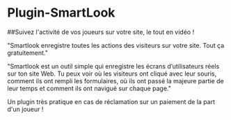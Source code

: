 # Plugin-SmartLook
##Suivez l'activité de vos joueurs sur votre site, le tout en vidéo !

"Smartlook enregistre toutes les actions des visiteurs sur votre site. Tout ça gratuitement."

"Smartlook est un outil simple qui enregistre les écrans d’utilisateurs réels sur ton site Web. Tu peux voir où les visiteurs ont cliqué avec leur souris, comment ils ont rempli les formulaires, où ils ont passé la majeure partie de leur temps et comment ils ont navigué sur chaque page."

Un plugin très pratique en cas de réclamation sur un paiement de la part d'un joueur !